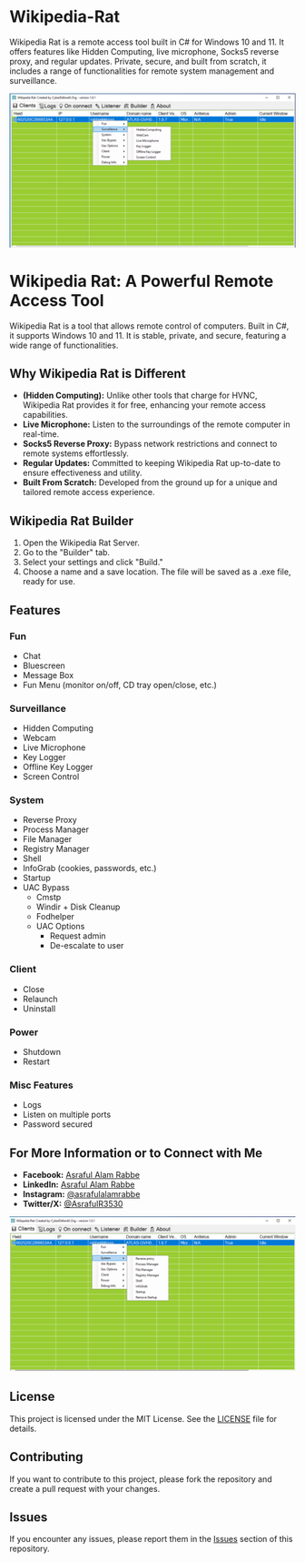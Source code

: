 # Wikipedia-Rat
Wikipedia Rat is a remote access tool built in C# for Windows 10 and 11. It offers features like Hidden Computing, live microphone, Socks5 reverse proxy, and regular updates. Private, secure, and built from scratch, it includes a range of functionalities for remote system management and surveillance.

![Wikipedia Rat](https://raw.githubusercontent.com/bigboss821/Wikipedia-Rat/main/Wikipedia-Rat-cyberdefendx.png)

# Wikipedia Rat: A Powerful Remote Access Tool

Wikipedia Rat is a tool that allows remote control of computers. Built in C#, it supports Windows 10 and 11. It is stable, private, and secure, featuring a wide range of functionalities.

## Why Wikipedia Rat is Different

- **(Hidden Computing):** Unlike other tools that charge for HVNC, Wikipedia Rat provides it for free, enhancing your remote access capabilities.
- **Live Microphone:** Listen to the surroundings of the remote computer in real-time.
- **Socks5 Reverse Proxy:** Bypass network restrictions and connect to remote systems effortlessly.
- **Regular Updates:** Committed to keeping Wikipedia Rat up-to-date to ensure effectiveness and utility.
- **Built From Scratch:** Developed from the ground up for a unique and tailored remote access experience.

## Wikipedia Rat Builder

1. Open the Wikipedia Rat Server.
2. Go to the "Builder" tab.
3. Select your settings and click "Build."
4. Choose a name and a save location. The file will be saved as a .exe file, ready for use.

## Features

### Fun
- Chat
- Bluescreen
- Message Box
- Fun Menu (monitor on/off, CD tray open/close, etc.)

### Surveillance
- Hidden Computing
- Webcam
- Live Microphone
- Key Logger
- Offline Key Logger
- Screen Control

### System
- Reverse Proxy
- Process Manager
- File Manager
- Registry Manager
- Shell
- InfoGrab (cookies, passwords, etc.)
- Startup
- UAC Bypass
  - Cmstp
  - Windir + Disk Cleanup
  - Fodhelper
  - UAC Options
    - Request admin
    - De-escalate to user

### Client
- Close
- Relaunch
- Uninstall

### Power
- Shutdown
- Restart

### Misc Features
- Logs
- Listen on multiple ports
- Password secured

## For More Information or to Connect with Me

- **Facebook:** [Asraful Alam Rabbe](https://www.facebook.com/ra.raj.org)
- **LinkedIn:** [Asraful Alam Rabbe](https://www.linkedin.com/in/asraful-alam-rabbe-bb8a21190/)
- **Instagram:** [@asrafulalamrabbe](https://www.instagram.com/asrafulalamrabbe/)
- **Twitter/X:** [@AsrafulR3530](https://x.com/AsrafulR3530)

![Wikipedia Rat Overview](https://raw.githubusercontent.com/bigboss821/Wikipedia-Rat/main/Wikipedia-Rat-cyberdefendx2.png)

## License

This project is licensed under the MIT License. See the [LICENSE](LICENSE.md) file for details.

## Contributing

If you want to contribute to this project, please fork the repository and create a pull request with your changes.

## Issues

If you encounter any issues, please report them in the [Issues](https://github.com/yourusername/Wikipedia-Rat/issues) section of this repository.
